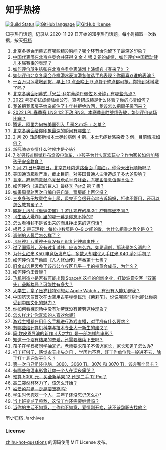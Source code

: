 # 知乎热榜
[![Build Status](https://github.com/ToWeLong/zhihu-hot-questions/workflows/CI/badge.svg)](https://github.com/ToWeLong/zhihu-hot-questions/actions)
[![GitHub language](https://img.shields.io/badge/language-golang-orange.svg)](https://golang.org/)
[![GitHub license](https://img.shields.io/github/license/ToWeLong/zhihu-hot-questions)](https://github.com/ToWeLong/zhihu-hot-questions/blob/main/LICENSE)

知乎热门话题，记录从 2020-11-29 日开始的知乎热门话题。每小时抓取一次数据，按天[归档](./archives)

<!-- BEGIN -->

1. [北京冬奥会闭幕式有哪些精彩瞬间？哪个环节给你留下了最深的印象？](https://www.zhihu.com/question/517680993)
1. [中国代表团在北京冬奥会共获得 9 金 4 银 2 铜的成绩，如何评价中国运动健儿本届赛事的表现？](https://www.zhihu.com/question/517631325)
1. [如何评价羽生结弦在北京冬奥会表演滑上演绎的《春来了》？](https://www.zhihu.com/question/517635703)
1. [如何评价北京冬奥会花样滑冰表演滑各位选手的表现？你最喜欢谁的表演？](https://www.zhihu.com/question/517620184)
1. [一百万只冰墩墩到货，早上 10 点至晚上 9 点每个整点都可抢，你抢到冰墩墩了吗？](https://www.zhihu.com/question/517610726)
1. [北京冬奥会闭幕式「米兰-科尔蒂纳丹佩佐 8 分钟」有哪些亮点？](https://www.zhihu.com/question/517693753)
1. [2022 考研初试成绩陆续公布，查考研成绩是什么体验？你的心情如何？](https://www.zhihu.com/question/517763458)
1. [我爸把我家房子给亲戚住了十年并拒绝收回，我该怎么把房子要回来？](https://www.zhihu.com/question/517623512)
1. [2022 LPL 春季赛 LNG 1:2 不敌 RNG，本赛季全胜战绩告破，如何评价这场比赛？](https://www.zhihu.com/question/517681541)
1. [腾讯、阿里为何被美国列入「 恶名市场 」名单？](https://www.zhihu.com/question/517256985)
1. [北京冬奥会给你印象最深的瞬间有哪些？](https://www.zhihu.com/question/514790990)
1. [2 月 20 日成都新增本土确诊病例 4 例、本土无症状感染者 3 例，目前情况如何？](https://www.zhihu.com/question/517692652)
1. [新冠肺炎疫情什么时候才是个头?](https://www.zhihu.com/question/435756749)
1. [7 岁男孩点燃塑料布烧毁电动车，小孩子为什么喜欢玩火？作为家长如何加强孩子安全教育？](https://www.zhihu.com/question/517062615)
1. [2 月 21 日开学首日，北京四环内道路全面「飘红」，你今天出行顺畅吗？](https://www.zhihu.com/question/517762857)
1. [美国通货膨胀严重，截止目前，对美国普通人生活造成了多大的影响？](https://www.zhihu.com/question/517090111)
1. [普京、拜登同意就乌克兰危机举行峰会，有哪些信息值得关注？](https://www.zhihu.com/question/517773124)
1. [如何评价《进击的巨人》最终季 Part2 第 7 集？](https://www.zhihu.com/question/515145990)
1. [如果周星驰再次自编自导自演，票房能上百亿吗？](https://www.zhihu.com/question/515894972)
1. [三岁多孩子故意往床上尿，尿完还会很开心地告诉妈妈，打也不管用，还可以怎么教育孩子？](https://www.zhihu.com/question/516892071)
1. [即将上线的《重返帝国》手游比现在的SLG手游有哪些不同？](https://www.zhihu.com/question/517679242)
1. [《生活大爆炸》里的哪一幕是你忘不掉的?](https://www.zhihu.com/question/352996199)
1. [怎么看待钱不是省出来的而且挣出来的这句话？](https://www.zhihu.com/question/507959774)
1. [根号 2 是无理数，每位小数都是 0~9 之间的数，为什么相乘之后全是 0？](https://www.zhihu.com/question/516397456)
1. [调剂的人最后怎么样了？](https://www.zhihu.com/question/449937362)
1. [《原神》八重神子有没有可能复刻钟离事件？](https://www.zhihu.com/question/517243042)
1. [过了国家线，没有过复试线，应该怎么办，如果调剂，那该是怎么调的？](https://www.zhihu.com/question/443569703)
1. [为什么红米 K50 电竞版发布后，多数人却建议入手红米 K40 系列手机？](https://www.zhihu.com/question/517239306)
1. [如何评价国产动画《凡人修仙传》年番第十七集？](https://www.zhihu.com/question/517077542)
1. [旧金山选民罢免了该市公立校区几乎一半的校董会成员，为什么？](https://www.zhihu.com/question/517026973)
1. [如何评价王晋康？](https://www.zhihu.com/question/20742363)
1. [飞机制造业是否有可能出现 SpaceX 这样的创新企业，打破波音空客「双寡头」垄断格局？可能性有多大？](https://www.zhihu.com/question/516698094)
1. [大学生，拿了压岁钱特别想买 Apple Watch ，有没有人能劝退我？](https://www.zhihu.com/question/515485424)
1. [中国航天员首次在太空用古筝弹奏民乐《茉莉花》，说说哪些时刻也能让你感受到中国文化的魅力？](https://www.zhihu.com/question/516865270)
1. [你如何看待职场中没有功劳就没有苦劳这种现象？](https://www.zhihu.com/question/486718851)
1. [怎么样才让你喜欢的人喜欢你呢?](https://www.zhihu.com/question/463306536)
1. [游戏主播都在用什么手机进行游戏直播，对手机有什么要求？](https://www.zhihu.com/question/517637792)
1. [有哪些给计算机科学与技术专业大一新生的建议？](https://www.zhihu.com/question/423460220)
1. [简·坎皮恩导演的新作《犬之力》是一部怎样的电影？](https://www.zhihu.com/question/485719646)
1. [知道一个没有结果的恋爱，还需要继续下去吗？](https://www.zhihu.com/question/517769072)
1. [孩子在学校被同学抽耳光，老师要求孩子不告诉家长，家长知道了怎么办?](https://www.zhihu.com/question/515914165)
1. [打工打够了，感觉永无出头之日 ，学历也不高，好工作单位我一般进不去，除了打工我还能干什么 ?](https://www.zhihu.com/question/517391774)
1. [第一次自己组装电脑，3060、3060 Ti、3070 和 3070 Ti，该选哪个显卡？](https://www.zhihu.com/question/516453616)
1. [有哪些催泪电影曾让你一个人在深夜痛哭？](https://www.zhihu.com/question/512361330)
1. [预算 5000 元，买全新苹果 12 还是二手 12 Pro？](https://www.zhihu.com/question/516693490)
1. [高二突然想努力了，该怎么开始？](https://www.zhihu.com/question/517709048)
1. [被爱的前提一定是要漂亮吗?](https://www.zhihu.com/question/517313849)
1. [学生时代喜欢一个人，三年了还没忘记怎么办?](https://www.zhihu.com/question/517754692)
1. [当上班变成了煎熬，这份工作还需要继续吗？](https://www.zhihu.com/question/517229591)
1. [当你的生活不如意，工作也不如意，爱情刚开始，该不该辞职去找他？](https://www.zhihu.com/question/517220049)

<!-- END -->

历史归档 [./archives](./archives)


### License
[zhihu-hot-questions](https://github.com/towelong/zhihu-hot-questions) 的源码使用 MIT License 发布。